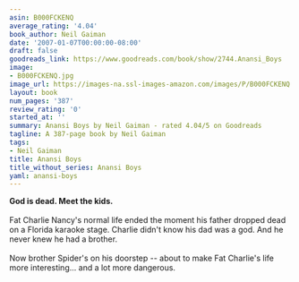 ```yaml
---
asin: B000FCKENQ
average_rating: '4.04'
book_author: Neil Gaiman
date: '2007-01-07T00:00:00-08:00'
draft: false
goodreads_link: https://www.goodreads.com/book/show/2744.Anansi_Boys
image:
- B000FCKENQ.jpg
image_url: https://images-na.ssl-images-amazon.com/images/P/B000FCKENQ.01._SCLZZZZZZZ.jpg
layout: book
num_pages: '387'
review_rating: '0'
started_at: ''
summary: Anansi Boys by Neil Gaiman - rated 4.04/5 on Goodreads
tagline: A 387-page book by Neil Gaiman
tags:
- Neil Gaiman
title: Anansi Boys
title_without_series: Anansi Boys
yaml: anansi-boys
---
```


<strong>God is dead. Meet the kids.</strong><br /><br />Fat Charlie Nancy's normal life ended the moment his father dropped dead on a Florida karaoke stage. Charlie didn't know his dad was a god. And he never knew he had a brother. <br /><br />Now brother Spider's on his doorstep -- about to make Fat Charlie's life more interesting... and a lot more dangerous.
